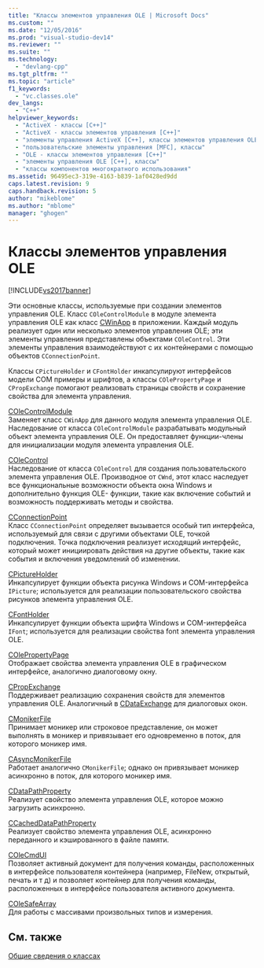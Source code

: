 ```yaml
---
title: "Классы элементов управления OLE | Microsoft Docs"
ms.custom: ""
ms.date: "12/05/2016"
ms.prod: "visual-studio-dev14"
ms.reviewer: ""
ms.suite: ""
ms.technology: 
  - "devlang-cpp"
ms.tgt_pltfrm: ""
ms.topic: "article"
f1_keywords: 
  - "vc.classes.ole"
dev_langs: 
  - "C++"
helpviewer_keywords: 
  - "ActiveX - классы [C++]"
  - "ActiveX - классы элементов управления [C++]"
  - "элементы управления ActiveX [C++], классы элементов управления OLE"
  - "пользовательские элементы управления [MFC], классы"
  - "OLE - классы элементов управления [C++]"
  - "элементы управления OLE [C++], классы"
  - "классы компонентов многократного использования"
ms.assetid: 96495ec3-319e-4163-b839-1af0428ed9dd
caps.latest.revision: 9
caps.handback.revision: 5
author: "mikeblome"
ms.author: "mblome"
manager: "ghogen"
---
```

# Классы элементов управления OLE
[!INCLUDE[vs2017banner](../assembler/inline/includes/vs2017banner.md)]

Эти основные классы, используемые при создании элементов управления OLE.  Класс `COleControlModule` в модуле элемента управления OLE как класс [CWinApp](../mfc/reference/cwinapp-class.md) в приложении.  Каждый модуль реализует один или несколько элементов управления OLE; эти элементы управления представлены объектами `COleControl`.  Эти элементы управления взаимодействуют с их контейнерами с помощью объектов `CConnectionPoint`.  
  
 Классы `CPictureHolder` и `CFontHolder` инкапсулируют интерфейсов модели COM примеры и шрифтов, а классы `COlePropertyPage` и `CPropExchange` помогают реализовать страницы свойств и сохранение свойства для элемента управления.  
  
 [COleControlModule](../mfc/reference/colecontrolmodule-class.md)  
 Заменяет класс `CWinApp` для данного модуля элемента управления OLE.  Наследование от класса `COleControlModule` разрабатывать модульный объект элемента управления OLE.  Он предоставляет функции\-члены для инициализации модуля элемента управления OLE.  
  
 [COleControl](../mfc/reference/colecontrol-class.md)  
 Наследование от класса `COleControl` для создания пользовательского элемента управления OLE.  Производное от `CWnd`, этот класс наследует все функциональные возможности объекта окна Windows и дополнительно функция OLE\- функции, такие как включение событий и возможность поддерживать методы и свойства.  
  
 [CConnectionPoint](../Topic/CConnectionPoint%20Class.md)  
 Класс `CConnectionPoint` определяет вызывается особый тип интерфейса, используемый для связи с другими объектами OLE, точкой подключения.  Точка подключения реализует исходящий интерфейс, который может инициировать действия на другие объекты, такие как события и включения уведомлений об изменении.  
  
 [CPictureHolder](../mfc/reference/cpictureholder-class.md)  
 Инкапсулирует функции объекта рисунка Windows и COM\-интерфейса `IPicture`; используется для реализации пользовательского свойства рисунков элемента управления OLE.  
  
 [CFontHolder](../mfc/reference/cfontholder-class.md)  
 Инкапсулирует функции объекта шрифта Windows и COM\-интерфейса `IFont`; используется для реализации свойства font элемента управления OLE.  
  
 [COlePropertyPage](../mfc/reference/colepropertypage-class.md)  
 Отображает свойства элемента управления OLE в графическом интерфейсе, аналогично диалоговому окну.  
  
 [CPropExchange](../Topic/CPropExchange%20Class.md)  
 Поддерживает реализацию сохранения свойств для элементов управления OLE.  Аналогичный в [CDataExchange](../Topic/CDataExchange%20Class.md) для диалоговых окон.  
  
 [CMonikerFile](../Topic/CMonikerFile%20Class.md)  
 Принимает моникер или строковое представление, он может выполнять в моникер и привязывает его одновременно в поток, для которого моникер имя.  
  
 [CAsyncMonikerFile](../mfc/reference/casyncmonikerfile-class.md)  
 Работает аналогично `CMonikerFile`; однако он привязывает моникер асинхронно в поток, для которого моникер имя.  
  
 [CDataPathProperty](../mfc/reference/cdatapathproperty-class.md)  
 Реализует свойство элемента управления OLE, которое можно загрузить асинхронно.  
  
 [CCachedDataPathProperty](../mfc/reference/ccacheddatapathproperty-class.md)  
 Реализует свойство элемента управления OLE, асинхронно переданного и кэшированного в файле памяти.  
  
 [COleCmdUI](../mfc/reference/colecmdui-class.md)  
 Позволяет активный документ для получения команды, расположенных в интерфейсе пользователя контейнера \(например, FileNew, открытый, печать и т д\) и позволяет контейнер для получения команды, расположенных в интерфейсе пользователя активного документа.  
  
 [COleSafeArray](../mfc/reference/colesafearray-class.md)  
 Для работы с массивами произвольных типов и измерения.  
  
## См. также  
 [Общие сведения о классах](../mfc/class-library-overview.md)